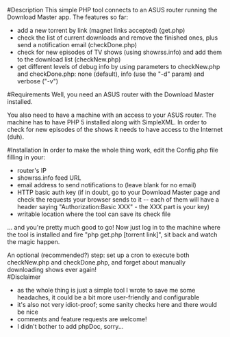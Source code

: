 #Description
This simple PHP tool connects to an ASUS router running the Download Master app. The features so far:
* add a new torrent by link (magnet links accepted) (get.php)
* check the list of current downloads and remove the finished ones, plus send a notification email (checkDone.php)
* check for new episodes of TV shows (using showrss.info) and add them to the download list (checkNew.php)
* get different levels of debug info by using parameters to checkNew.php and checkDone.php: none (default), info (use the "-d" param) and verbose ("-v")

#Requirements
Well, you need an ASUS router with the Download Master installed.

You also need to have a machine with an access to your ASUS router. The machine has to have PHP 5 installed along with SimpleXML. In order to check for new episodes of the shows it needs to have access to the Internet (duh).

#Installation
In order to make the whole thing work, edit the Config.php file filling in your:
* router's IP                                                          
* showrss.info feed URL                                                          
* email address to send notifications to (leave blank for no email)                                   
* HTTP basic auth key (if in doubt, go to your Download Master page and check the requests your browser sends to it -- each of them will have a header saying "Authorization:Basic XXX" - the XXX part is your key)
* writable location where the tool can save its check file

... and you're pretty much good to go! Now just log in to the machine where the tool is installed and fire "php get.php [torrent link]", sit back and watch the magic happen.                                                                                   

An optional (recommended?) step: set up a cron to execute both checkNew.php and checkDone.php, and forget about manually downloading shows ever again!                                                                                                                                                                                                                  
#Disclaimer                                                                                                                                                                          
* as the whole thing is just a simple tool I wrote to save me some headaches, it could be a bit more user-friendly and configurable
* it's also not very idiot-proof; some sanity checks here and there would be nice
* comments and feature requests are welcome!
* I didn't bother to add phpDoc, sorry...
